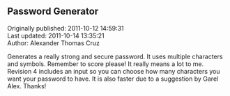 ## Password Generator  
Originally published: 2011-10-12 14:59:31  
Last updated: 2011-10-14 13:35:21  
Author: Alexander Thomas Cruz  
  
Generates a really strong and secure password. It uses multiple characters and symbols. Remember to score please! It really means a lot to me. Revision 4 includes an input so you can choose how many characters you want your password to have. It is also faster due to a suggestion by Garel Alex. Thanks!